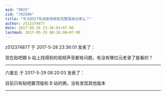 ```yaml
---
aid: "9025"
zid: "702586"
title: "牛大的27号讲座视频有完整版放出来么？"
author: z512374877
date: 2017-05-28 23:36:01+07:00
lastmod: 2017-05-29 08:20:00+07:00
---
```


z512374877 于 2017-5-28 23:36:01 发表了：

现在贴吧跟 b 站上找得到的视频声音都有问题，有没有哪位元老录了能看的？

---

六厘五 于 2017-5-29 08:20:03 发表了：

目前只有贴吧置顶版和 B 站的俩，没有发现其他版本

---
